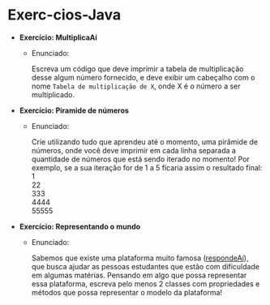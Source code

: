 # Exerc-cios-Java
- **Exercício: MultiplicaAí**
    - Enunciado:
        
        Escreva um código que deve imprimir a tabela de multiplicação desse algum número fornecido, e deve exibir um cabeçalho com o nome `Tabela de multiplicação de X`, onde X é o número a ser multiplicado.
        
- **Exercício: Piramide de números**
    - Enunciado:
        
        Crie utilizando tudo que aprendeu até o momento, uma pirâmide de números, onde você deve imprimir em cada linha separada a quantidade de números que está sendo iterado no momento! Por exemplo, se a sua iteração for de 1 a 5 ficaria assim o resultado final:
        1<br/>
        22<br/>
        333<br/>
        4444<br/>
        55555<br/>
        
- **Exercício: Representando o mundo**
    - Enunciado:
        
        Sabemos que existe uma plataforma muito famosa ([respondeAí](https://www.respondeai.com.br/)), que busca ajudar as pessoas estudantes que estão com dificuldade em algumas matérias. Pensando em algo que possa representar essa plataforma, escreva pelo menos 2 classes com propriedades e métodos que possa representar o modelo da plataforma!
